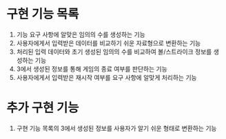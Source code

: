# 구현 기능 목록
1. 기능 요구 사항에 알맞은 임의의 수를 생성하는 기능
2. 사용자에게서 입력받은 데이터를 비교하기 쉬운 자료형으로 변환하는 기능
3. 처리된 입력 데이터와 초기 생성된 임의의 수를 비교하여 볼/스트라이크 정보를 생성하는 기능
4. 3에서 생성된 정보를 통해 게임의 종료 여부를 판단하는 기능
5. 사용자에게서 입력받은 재시작 여부를 요구 사항에 알맞게 처리하는 기능

# 추가 구현 기능
1. 구현 기능 목록의 3에서 생성된 정보를 사용자가 알기 쉬운 형태로 변환하는 기능